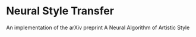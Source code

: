 # Neural Style Transfer
An implementation of the arXiv preprint A Neural Algorithm of Artistic Style
